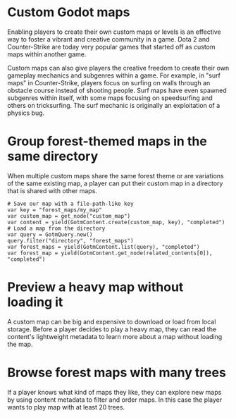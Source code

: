 # Custom Godot maps

Enabling players to create their own custom maps or levels is an effective way to foster a vibrant and creative community in a game. Dota 2 and Counter-Strike are today very popular games that started off as custom maps within another game.

Custom maps can also give players the creative freedom to create their own gameplay mechanics and subgenres within a game. For example, in "surf maps" in Counter-Strike, players focus on surfing on walls through an obstacle course instead of shooting people. Surf maps have even spawned subgenres within itself, with some maps focusing on speedsurfing and others on tricksurfing. The surf mechanic is originally an exploitation of a physics bug.

<include subject="map">

[](/src/docs/content/utility/editor-intro.md)
[](/src/docs/content/utility/share-subject-with-other-players.md)
[](/src/docs/content/utility/save-subject-locally.md)
[](/src/docs/content/utility/load-subject.md)

<include container="favorites" scenario="If a player has a list of favorite custom maps, or maps that they want to play later">

[](/src/docs/content/utility/add-subject-to-container.md)

</include>

</include>

<include subject="map">

[](/src/docs/content/utility/share-subjects-with-friends-using-memorable-custom-keys.md)

</include>

# Group forest-themed maps in the same directory

When multiple custom maps share the same forest theme or are variations of the same existing map, a player can put their custom map in a directory that is shared with other maps.

```gdscript
# Save our map with a file-path-like key
var key = "forest_maps/my_map"
var custom_map = get_node("custom_map")
var content = yield(GotmContent.create(custom_map, key), "completed")
# Load a map from the directory
var query = GotmQuery.new()
query.filter("directory", "forest_maps")
var forest_maps = yield(GotmContent.list(query), "completed")
var forest_map = yield(GotmContent.get_node(related_contents[0]), "completed")
```

<include subject="map">

[](/src/docs/content/utility/browse-subjects-by-a-player.md)

</include>

# Preview a heavy map without loading it

A custom map can be big and expensive to download or load from local storage. Before a player decides to play a heavy map, they can read the content's lightweight metadata to learn more about a map without loading the map.

<include subject="map" prop1="difficulty" value1='"hard"' prop2="theme" value2='"forest"' prop3="tree_count" value3="20">

[](/src/docs/content/utility/save-metadata-snippet.md)

</include>

# Browse forest maps with many trees

If a player knows what kind of maps they like, they can explore new maps by using content metadata to filter and order maps. In this case the player wants to play map with at least 20 trees.

<include subject="map" prop="tree_count" value1="20">

[](/src/docs/content/utility/filter-min-snippet.md)

</include>

<include subject="map">

[](/src/docs/content/utility/upvote-good-subjects.md)
[](/src/docs/content/utility/browse-a-players-upvoted-subjects.md)
[](/src/docs/content/utility/browse-top-voted-subjects.md)
[](/src/docs/content/utility/search-memorable-subjects-by-name.md)

</include>
